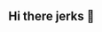 ## Hi there jerks 👋 

<!--
**Kromilo/Kromilo** is a ✨ _special_ ✨ repository because its `README.md` (this file) appears on your GitHub profile.


- 🔭 I’m currently working on nothing.
- 🌱 I’m currently learning Alura Start: Repositório digital: aprenda a compartilhar seus projetos.
- 👯 I’m looking to collaborate on nothing.
- 🤔 I’m looking for help with nothing.
- 💬 Ask me about nothing.
- 📫 How to reach me: claytonpepeu08@gmail
- 😄 Pronouns: he/him
- ⚡ Fun fact: I don't realy like Alura, but i like progaming.
-->
